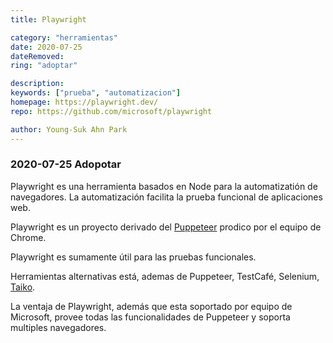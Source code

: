 ```yaml
---
title: Playwright

category: "herramientas"
date: 2020-07-25
dateRemoved: 
ring: "adoptar"

description: 
keywords: ["prueba", "automatizacion"]
homepage: https://playwright.dev/
repo: https://github.com/microsoft/playwright

author: Young-Suk Ahn Park
---
```


### 2020-07-25 Adopotar

Playwright es una herramienta basados en Node para la automatizatión de navegadores.
La automatización facilita la prueba funcional de aplicaciones web.

Playwright es un proyecto derivado del [Puppeteer](https://developers.google.com/web/tools/puppeteer) prodico por el equipo de Chrome.

Playwright es sumamente útil para las pruebas funcionales. 

Herramientas alternativas está, ademas de Puppeteer, TestCafé, Selenium, [Taiko](https://github.com/getgauge/taiko).

La ventaja de Playwright, además que esta soportado por equipo de Microsoft, provee todas las 
funcionalidades de Puppeteer y soporta multiples navegadores.
